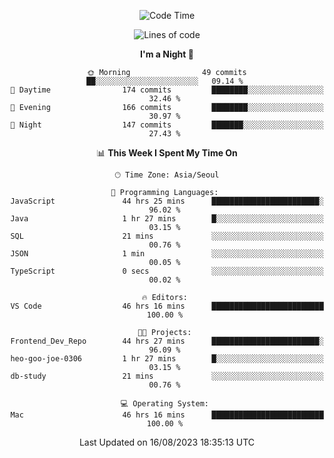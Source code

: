 <div align=center>
 
<!--START_SECTION:waka-->
![Code Time](http://img.shields.io/badge/Code%20Time-252%20hrs%2057%20mins-blue)

![Lines of code](https://img.shields.io/badge/From%20Hello%20World%20I%27ve%20Written-3.0%20million%20lines%20of%20code-blue)

**I'm a Night 🦉** 

```text
🌞 Morning                49 commits          ██░░░░░░░░░░░░░░░░░░░░░░░   09.14 % 
🌆 Daytime                174 commits         ████████░░░░░░░░░░░░░░░░░   32.46 % 
🌃 Evening                166 commits         ████████░░░░░░░░░░░░░░░░░   30.97 % 
🌙 Night                  147 commits         ███████░░░░░░░░░░░░░░░░░░   27.43 % 
```


📊 **This Week I Spent My Time On** 

```text
🕑︎ Time Zone: Asia/Seoul

💬 Programming Languages: 
JavaScript               44 hrs 25 mins      ████████████████████████░   96.02 % 
Java                     1 hr 27 mins        █░░░░░░░░░░░░░░░░░░░░░░░░   03.15 % 
SQL                      21 mins             ░░░░░░░░░░░░░░░░░░░░░░░░░   00.76 % 
JSON                     1 min               ░░░░░░░░░░░░░░░░░░░░░░░░░   00.05 % 
TypeScript               0 secs              ░░░░░░░░░░░░░░░░░░░░░░░░░   00.02 % 

🔥 Editors: 
VS Code                  46 hrs 16 mins      █████████████████████████   100.00 % 

🐱‍💻 Projects: 
Frontend_Dev_Repo        44 hrs 27 mins      ████████████████████████░   96.09 % 
heo-goo-joe-0306         1 hr 27 mins        █░░░░░░░░░░░░░░░░░░░░░░░░   03.15 % 
db-study                 21 mins             ░░░░░░░░░░░░░░░░░░░░░░░░░   00.76 % 

💻 Operating System: 
Mac                      46 hrs 16 mins      █████████████████████████   100.00 % 
```


 Last Updated on 16/08/2023 18:35:13 UTC
<!--END_SECTION:waka-->
 </div>
